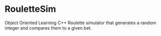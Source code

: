 # RouletteSim

Object Oriented Learning
C++ Roulette simulator that generates a random integer and compares them to a given bet. 
